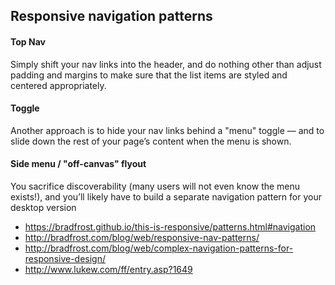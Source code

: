 ## Responsive navigation patterns

#### Top Nav
Simply shift your nav links into the header, and do nothing other than adjust padding and margins to make sure that the list items are styled and centered appropriately.

#### Toggle
Another approach is to hide your nav links behind a "menu" toggle — and to slide down the rest of your page’s content when the menu is shown.

#### Side menu / "off-canvas" flyout
You sacrifice discoverability (many users will not even know the menu exists!), and you’ll likely have to build a separate navigation pattern for your desktop version

- https://bradfrost.github.io/this-is-responsive/patterns.html#navigation
- http://bradfrost.com/blog/web/responsive-nav-patterns/
- http://bradfrost.com/blog/web/complex-navigation-patterns-for-responsive-design/
- http://www.lukew.com/ff/entry.asp?1649
